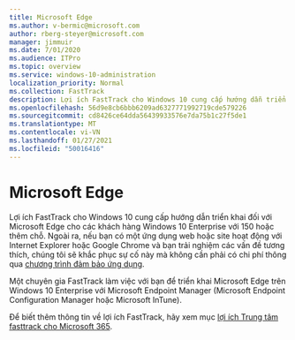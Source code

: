 ```yaml
---
title: Microsoft Edge
ms.author: v-bermic@microsoft.com
author: rberg-steyer@microsoft.com
manager: jimmuir
ms.date: 7/01/2020
ms.audience: ITPro
ms.topic: overview
ms.service: windows-10-administration
localization_priority: Normal
ms.collection: FastTrack
description: Lợi ích FastTrack cho Windows 10 cung cấp hướng dẫn triển khai đối với Microsoft Edge cho các khách hàng Windows 10 Enterprise với 150 hoặc thêm chỗ.
ms.openlocfilehash: 56d9e8cb6bbb6209ad6327771992719cde579226
ms.sourcegitcommit: cd8426ce64dda56439933576e7da75b1c27f5de1
ms.translationtype: MT
ms.contentlocale: vi-VN
ms.lasthandoff: 01/27/2021
ms.locfileid: "50016416"
---
```

# <a name="microsoft-edge"></a>Microsoft Edge

Lợi ích FastTrack cho Windows 10 cung cấp hướng dẫn triển khai đối với Microsoft Edge cho các khách hàng Windows 10 Enterprise với 150 hoặc thêm chỗ. Ngoài ra, nếu bạn có một ứng dụng web hoặc site hoạt động với Internet Explorer hoặc Google Chrome và bạn trải nghiệm các vấn đề tương thích, chúng tôi sẽ khắc phục sự cố này mà không cần phải có chi phí thông qua [chương trình đảm bảo ứng dụng](Win-10-app-assure.md).

Một chuyên gia FastTrack làm việc với bạn để triển khai Microsoft Edge trên Windows 10 Enterprise với Microsoft Endpoint Manager (Microsoft Endpoint Configuration Manager hoặc Microsoft InTune).

Để biết thêm thông tin về lợi ích FastTrack, hãy xem mục [lợi ích Trung tâm fasttrack cho Microsoft 365](introduction.md).
